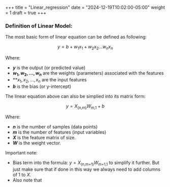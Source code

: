 +++
title = "Linear_regression"
date = "2024-12-19T10:02:00-05:00"
weight = 1
draft = true
+++

### **Definition of Linear Model**:
The most basic form of linear equation can be defined as following:

$$
y = b + w_1x_1 + w_2x_2 \dots w_nx_n \tag{1}
$$

Where:
- **$y$** is the output (or predicted value)
- **$w_1, w_2, \dots, w_n$** are the weights (parameters) associated with the features
- **$x_1, x_2, \dots, x_n$ are the input features
- **$b$** is the bias (or y-intercept)

The linear equation above can also be simplied into its matrix form:

$$
y = X_\text{(n,m)}W_\text{m,1} + b \tag{2}
$$

Where:
- **$n$** is the number of samples (data points)
- **$m$** is the number of features (input variables)
- **$X$** is the feature matrix of size.
- **$W$** is the weight vector.

Important note:
- Bias term into the formula: $y = X_\text{(n,m+1)}W_\text{m+1,1}$ to simplify it further. But just make sure that if done in this way we always need to add columns of 1 to $X$.
- Also note that  